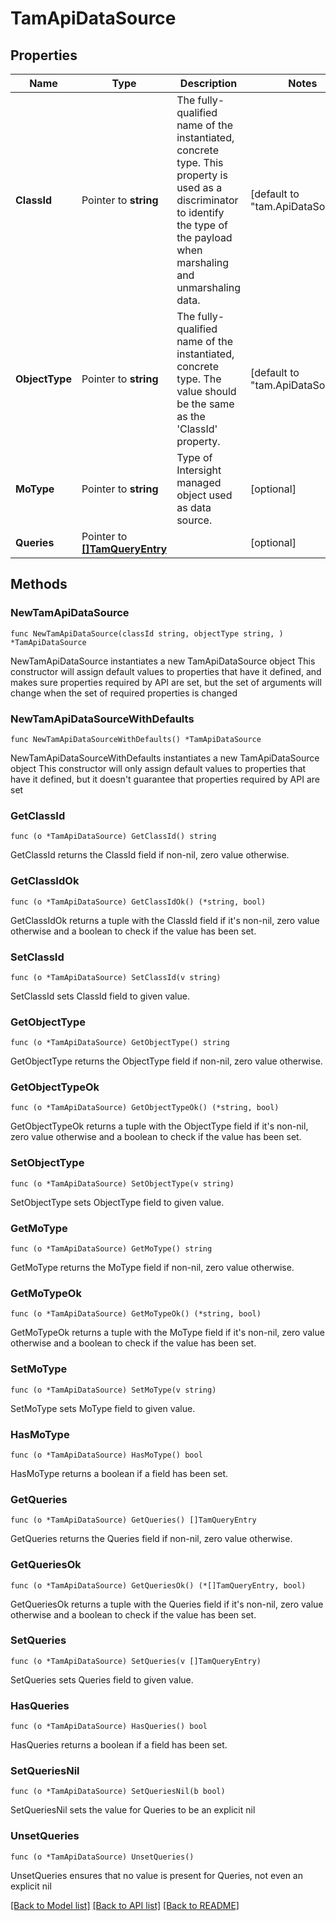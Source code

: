 # TamApiDataSource

## Properties

Name | Type | Description | Notes
------------ | ------------- | ------------- | -------------
**ClassId** | Pointer to **string** | The fully-qualified name of the instantiated, concrete type. This property is used as a discriminator to identify the type of the payload when marshaling and unmarshaling data. | [default to "tam.ApiDataSource"]
**ObjectType** | Pointer to **string** | The fully-qualified name of the instantiated, concrete type. The value should be the same as the &#39;ClassId&#39; property. | [default to "tam.ApiDataSource"]
**MoType** | Pointer to **string** | Type of Intersight managed object used as data source. | [optional] 
**Queries** | Pointer to [**[]TamQueryEntry**](TamQueryEntry.md) |  | [optional] 

## Methods

### NewTamApiDataSource

`func NewTamApiDataSource(classId string, objectType string, ) *TamApiDataSource`

NewTamApiDataSource instantiates a new TamApiDataSource object
This constructor will assign default values to properties that have it defined,
and makes sure properties required by API are set, but the set of arguments
will change when the set of required properties is changed

### NewTamApiDataSourceWithDefaults

`func NewTamApiDataSourceWithDefaults() *TamApiDataSource`

NewTamApiDataSourceWithDefaults instantiates a new TamApiDataSource object
This constructor will only assign default values to properties that have it defined,
but it doesn't guarantee that properties required by API are set

### GetClassId

`func (o *TamApiDataSource) GetClassId() string`

GetClassId returns the ClassId field if non-nil, zero value otherwise.

### GetClassIdOk

`func (o *TamApiDataSource) GetClassIdOk() (*string, bool)`

GetClassIdOk returns a tuple with the ClassId field if it's non-nil, zero value otherwise
and a boolean to check if the value has been set.

### SetClassId

`func (o *TamApiDataSource) SetClassId(v string)`

SetClassId sets ClassId field to given value.


### GetObjectType

`func (o *TamApiDataSource) GetObjectType() string`

GetObjectType returns the ObjectType field if non-nil, zero value otherwise.

### GetObjectTypeOk

`func (o *TamApiDataSource) GetObjectTypeOk() (*string, bool)`

GetObjectTypeOk returns a tuple with the ObjectType field if it's non-nil, zero value otherwise
and a boolean to check if the value has been set.

### SetObjectType

`func (o *TamApiDataSource) SetObjectType(v string)`

SetObjectType sets ObjectType field to given value.


### GetMoType

`func (o *TamApiDataSource) GetMoType() string`

GetMoType returns the MoType field if non-nil, zero value otherwise.

### GetMoTypeOk

`func (o *TamApiDataSource) GetMoTypeOk() (*string, bool)`

GetMoTypeOk returns a tuple with the MoType field if it's non-nil, zero value otherwise
and a boolean to check if the value has been set.

### SetMoType

`func (o *TamApiDataSource) SetMoType(v string)`

SetMoType sets MoType field to given value.

### HasMoType

`func (o *TamApiDataSource) HasMoType() bool`

HasMoType returns a boolean if a field has been set.

### GetQueries

`func (o *TamApiDataSource) GetQueries() []TamQueryEntry`

GetQueries returns the Queries field if non-nil, zero value otherwise.

### GetQueriesOk

`func (o *TamApiDataSource) GetQueriesOk() (*[]TamQueryEntry, bool)`

GetQueriesOk returns a tuple with the Queries field if it's non-nil, zero value otherwise
and a boolean to check if the value has been set.

### SetQueries

`func (o *TamApiDataSource) SetQueries(v []TamQueryEntry)`

SetQueries sets Queries field to given value.

### HasQueries

`func (o *TamApiDataSource) HasQueries() bool`

HasQueries returns a boolean if a field has been set.

### SetQueriesNil

`func (o *TamApiDataSource) SetQueriesNil(b bool)`

 SetQueriesNil sets the value for Queries to be an explicit nil

### UnsetQueries
`func (o *TamApiDataSource) UnsetQueries()`

UnsetQueries ensures that no value is present for Queries, not even an explicit nil

[[Back to Model list]](../README.md#documentation-for-models) [[Back to API list]](../README.md#documentation-for-api-endpoints) [[Back to README]](../README.md)


